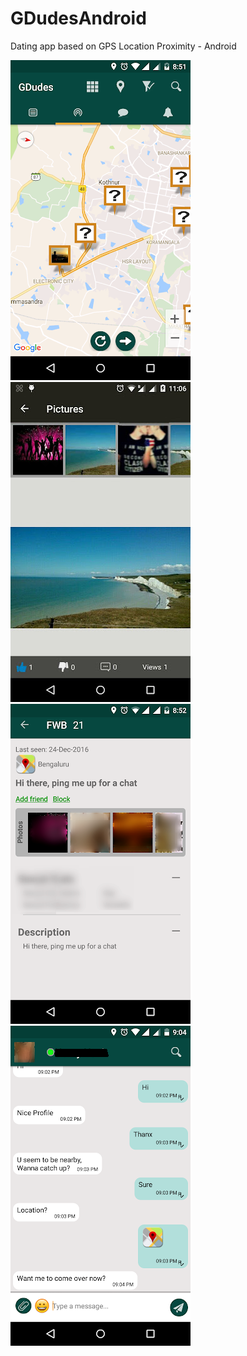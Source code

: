 # GDudesAndroid
Dating app based on GPS Location Proximity - Android

![Alt text](/Screenshots/GDudes1.png?raw=true "")
![Alt text](/Screenshots/GDudes2.png?raw=true "")
![Alt text](/Screenshots/GDudes6.png?raw=true "")
![Alt text](/Screenshots/GDudes5.png?raw=true "")
